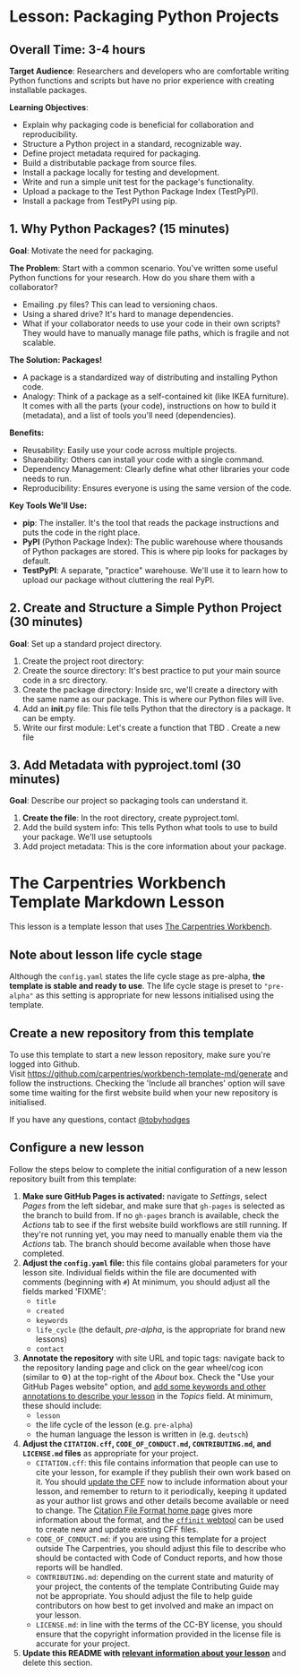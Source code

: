 # Lesson: Packaging Python Projects
## Overall Time: 3-4 hours

**Target Audience**: Researchers and developers who are comfortable writing Python functions and scripts but have no prior experience with creating installable packages.

**Learning Objectives**:
- Explain why packaging code is beneficial for collaboration and reproducibility.
- Structure a Python project in a standard, recognizable way.
- Define project metadata required for packaging.
- Build a distributable package from source files.
- Install a package locally for testing and development.
- Write and run a simple unit test for the package's functionality.
- Upload a package to the Test Python Package Index (TestPyPI).
- Install a package from TestPyPI using pip.

## 1. Why Python Packages? (15 minutes)

**Goal**: Motivate the need for packaging.

**The Problem**: Start with a common scenario. You've written some useful Python functions for your research. How do you share them with a collaborator?
- Emailing .py files? This can lead to versioning chaos.
- Using a shared drive? It's hard to manage dependencies.
- What if your collaborator needs to use your code in their own scripts? They would have to manually manage file paths, which is fragile and not scalable.

**The Solution: Packages!**
- A package is a standardized way of distributing and installing Python code.
- Analogy: Think of a package as a self-contained kit (like IKEA furniture). It comes with all the parts (your code), instructions on how to build it (metadata), and a list of tools you'll need (dependencies).
  
**Benefits:**
- Reusability: Easily use your code across multiple projects.
- Shareability: Others can install your code with a single command.
- Dependency Management: Clearly define what other libraries your code needs to run.
- Reproducibility: Ensures everyone is using the same version of the code.

**Key Tools We'll Use:**
- **pip**: The installer. It's the tool that reads the package instructions and puts the code in the right place.
- **PyPI** (Python Package Index): The public warehouse where thousands of Python packages are stored. This is where pip looks for packages by default.
- **TestPyPI**: A separate, "practice" warehouse. We'll use it to learn how to upload our package without cluttering the real PyPI.

## 2. Create and Structure a Simple Python Project (30 minutes)

**Goal**: Set up a standard project directory.

1. Create the project root directory:
2. Create the source directory: It's best practice to put your main source code in a src directory.
3. Create the package directory: Inside src, we'll create a directory with the same name as our package. This is where our Python files will live.
4. Add an __init__.py file: This file tells Python that the directory is a package. It can be empty.
5. Write our first module: Let's create a function that TBD . Create a new file 

## 3. Add Metadata with pyproject.toml (30 minutes)

**Goal**: Describe our project so packaging tools can understand it.

1. **Create the file**: In the root directory, create pyproject.toml.
2. Add the build system info: This tells Python what tools to use to build your package. We'll use setuptools
3. Add project metadata: This is the core information about your package.



























# The Carpentries Workbench Template Markdown Lesson

This lesson is a template lesson that uses [The Carpentries Workbench][workbench]. 

## Note about lesson life cycle stage
Although the `config.yaml` states the life cycle stage as pre-alpha, **the template is stable and ready to use**. The life cycle stage is preset to `"pre-alpha"` as this setting is appropriate for new lessons initialised using the template.

## Create a new repository from this template

To use this template to start a new lesson repository, 
make sure you're logged into Github.   
Visit https://github.com/carpentries/workbench-template-md/generate
and follow the instructions.
Checking the 'Include all branches' option will save some time waiting for the first website build
when your new repository is initialised.

If you have any questions, contact [@tobyhodges](https://github.com/tobyhodges)

## Configure a new lesson

Follow the steps below to
complete the initial configuration of a new lesson repository built from this template:

1. **Make sure GitHub Pages is activated:**
   navigate to _Settings_,
   select _Pages_ from the left sidebar,
   and make sure that `gh-pages` is selected as the branch to build from.
   If no `gh-pages` branch is available, check the _Actions_ tab to see if the first
   website build workflows are still running.
   If they're not running yet, you may need to manually enable them via the _Actions_ tab.
   The branch should become available when those have completed.
1. **Adjust the `config.yaml` file:**
   this file contains global parameters for your lesson site.
   Individual fields within the file are documented with comments (beginning with `#`)
   At minimum, you should adjust all the fields marked 'FIXME':
   - `title`
   - `created`
   - `keywords`
   - `life_cycle` (the default, _pre-alpha_, is the appropriate for brand new lessons)
   - `contact`
1. **Annotate the repository** with site URL and topic tags:
   navigate back to the repository landing page and
   click on the gear wheel/cog icon (similar to ⚙️) 
   at the top-right of the _About_ box.
   Check the "Use your GitHub Pages website" option,
   and [add some keywords and other annotations to describe your lesson](https://cdh.carpentries.org/the-carpentries-incubator.html#topic-tags)
   in the _Topics_ field.
   At minimum, these should include:
   - `lesson`
   - the life cycle of the lesson (e.g. `pre-alpha`)
   - the human language the lesson is written in (e.g. `deutsch`)
1. **Adjust the 
   `CITATION.cff`, `CODE_OF_CONDUCT.md`, `CONTRIBUTING.md`, and `LICENSE.md` files**
   as appropriate for your project.
   -  `CITATION.cff`:
      this file contains information that people can use to cite your lesson,
      for example if they publish their own work based on it.
      You should [update the CFF][cff-sandpaper-docs] now to include information about your lesson,
      and remember to return to it periodically, keeping it updated as your
      author list grows and other details become available or need to change.
      The [Citation File Format home page][cff-home] gives more information about the format,
      and the [`cffinit` webtool][cffinit] can be used to create new and update existing CFF files.
   -  `CODE_OF_CONDUCT.md`: 
      if you are using this template for a project outside The Carpentries,
      you should adjust this file to describe 
      who should be contacted with Code of Conduct reports,
      and how those reports will be handled.
   -  `CONTRIBUTING.md`:
      depending on the current state and maturity of your project,
      the contents of the template Contributing Guide may not be appropriate.
      You should adjust the file to help guide contributors on how best
      to get involved and make an impact on your lesson.
   -  `LICENSE.md`:
      in line with the terms of the CC-BY license,
      you should ensure that the copyright information 
      provided in the license file is accurate for your project.
1. **Update this README with 
   [relevant information about your lesson](https://carpentries.github.io/lesson-development-training/collaborating-newcomers.html#readme)**
   and delete this section.

[cff-home]: https://citation-file-format.github.io/
[cff-sandpaper-docs]:  https://carpentries.github.io/sandpaper-docs/editing.html#making-your-lesson-citable
[cffinit]: https://citation-file-format.github.io/cff-initializer-javascript/
[workbench]: https://carpentries.github.io/sandpaper-docs/
